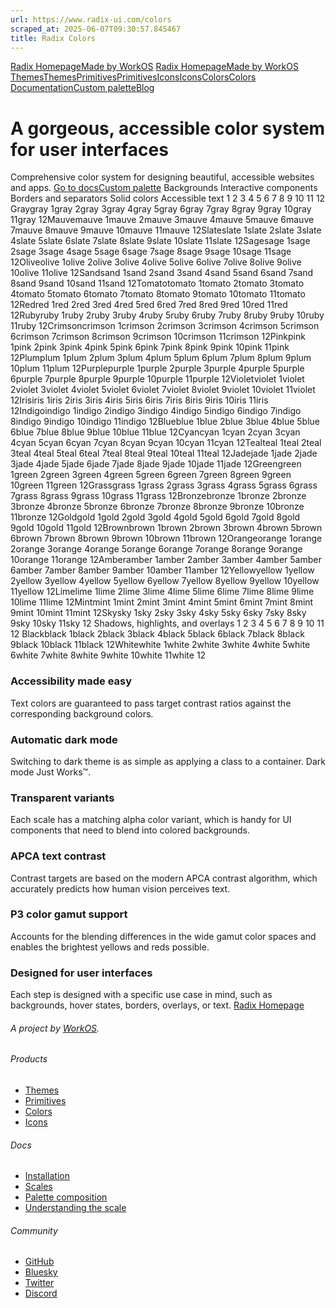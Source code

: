 ```yaml
---
url: https://www.radix-ui.com/colors
scraped_at: 2025-06-07T09:30:57.845467
title: Radix Colors
---
```


[Radix Homepage](https://www.radix-ui.com/)[Made by WorkOS](https://workos.com)
[Radix Homepage](https://www.radix-ui.com/)[Made by WorkOS](https://workos.com)
[ThemesThemes](https://www.radix-ui.com/)[PrimitivesPrimitives](https://www.radix-ui.com/primitives)[IconsIcons](https://www.radix-ui.com/icons)[ColorsColors](https://www.radix-ui.com/colors)
[Documentation](https://www.radix-ui.com/colors/docs)[Custom palette](https://www.radix-ui.com/colors/custom)[Blog](https://www.radix-ui.com/blog)[](https://github.com/radix-ui/colors)
# A gorgeous, accessible color system for user interfaces
Comprehensive color system for designing beautiful, accessible websites and apps.
[Go to docs](https://www.radix-ui.com/colors/docs/overview/installation)[Custom palette](https://www.radix-ui.com/colors/custom)
Backgrounds
Interactive components
Borders and separators
Solid colors
Accessible text
1
2
3
4
5
6
7
8
9
10
11
12
Graygray 1gray 2gray 3gray 4gray 5gray 6gray 7gray 8gray 9gray 10gray 11gray 12Mauvemauve 1mauve 2mauve 3mauve 4mauve 5mauve 6mauve 7mauve 8mauve 9mauve 10mauve 11mauve 12Slateslate 1slate 2slate 3slate 4slate 5slate 6slate 7slate 8slate 9slate 10slate 11slate 12Sagesage 1sage 2sage 3sage 4sage 5sage 6sage 7sage 8sage 9sage 10sage 11sage 12Oliveolive 1olive 2olive 3olive 4olive 5olive 6olive 7olive 8olive 9olive 10olive 11olive 12Sandsand 1sand 2sand 3sand 4sand 5sand 6sand 7sand 8sand 9sand 10sand 11sand 12Tomatotomato 1tomato 2tomato 3tomato 4tomato 5tomato 6tomato 7tomato 8tomato 9tomato 10tomato 11tomato 12Redred 1red 2red 3red 4red 5red 6red 7red 8red 9red 10red 11red 12Rubyruby 1ruby 2ruby 3ruby 4ruby 5ruby 6ruby 7ruby 8ruby 9ruby 10ruby 11ruby 12Crimsoncrimson 1crimson 2crimson 3crimson 4crimson 5crimson 6crimson 7crimson 8crimson 9crimson 10crimson 11crimson 12Pinkpink 1pink 2pink 3pink 4pink 5pink 6pink 7pink 8pink 9pink 10pink 11pink 12Plumplum 1plum 2plum 3plum 4plum 5plum 6plum 7plum 8plum 9plum 10plum 11plum 12Purplepurple 1purple 2purple 3purple 4purple 5purple 6purple 7purple 8purple 9purple 10purple 11purple 12Violetviolet 1violet 2violet 3violet 4violet 5violet 6violet 7violet 8violet 9violet 10violet 11violet 12Irisiris 1iris 2iris 3iris 4iris 5iris 6iris 7iris 8iris 9iris 10iris 11iris 12Indigoindigo 1indigo 2indigo 3indigo 4indigo 5indigo 6indigo 7indigo 8indigo 9indigo 10indigo 11indigo 12Blueblue 1blue 2blue 3blue 4blue 5blue 6blue 7blue 8blue 9blue 10blue 11blue 12Cyancyan 1cyan 2cyan 3cyan 4cyan 5cyan 6cyan 7cyan 8cyan 9cyan 10cyan 11cyan 12Tealteal 1teal 2teal 3teal 4teal 5teal 6teal 7teal 8teal 9teal 10teal 11teal 12Jadejade 1jade 2jade 3jade 4jade 5jade 6jade 7jade 8jade 9jade 10jade 11jade 12Greengreen 1green 2green 3green 4green 5green 6green 7green 8green 9green 10green 11green 12Grassgrass 1grass 2grass 3grass 4grass 5grass 6grass 7grass 8grass 9grass 10grass 11grass 12Bronzebronze 1bronze 2bronze 3bronze 4bronze 5bronze 6bronze 7bronze 8bronze 9bronze 10bronze 11bronze 12Goldgold 1gold 2gold 3gold 4gold 5gold 6gold 7gold 8gold 9gold 10gold 11gold 12Brownbrown 1brown 2brown 3brown 4brown 5brown 6brown 7brown 8brown 9brown 10brown 11brown 12Orangeorange 1orange 2orange 3orange 4orange 5orange 6orange 7orange 8orange 9orange 10orange 11orange 12Amberamber 1amber 2amber 3amber 4amber 5amber 6amber 7amber 8amber 9amber 10amber 11amber 12Yellowyellow 1yellow 2yellow 3yellow 4yellow 5yellow 6yellow 7yellow 8yellow 9yellow 10yellow 11yellow 12Limelime 1lime 2lime 3lime 4lime 5lime 6lime 7lime 8lime 9lime 10lime 11lime 12Mintmint 1mint 2mint 3mint 4mint 5mint 6mint 7mint 8mint 9mint 10mint 11mint 12Skysky 1sky 2sky 3sky 4sky 5sky 6sky 7sky 8sky 9sky 10sky 11sky 12
Shadows, highlights, and overlays
1
2
3
4
5
6
7
8
9
10
11
12
Blackblack 1black 2black 3black 4black 5black 6black 7black 8black 9black 10black 11black 12Whitewhite 1white 2white 3white 4white 5white 6white 7white 8white 9white 10white 11white 12
### Accessibility made easy
Text colors are guaranteed to pass target contrast ratios against the corresponding background colors.
### Automatic dark mode
Switching to dark theme is as simple as applying a class to a container. Dark mode Just Works™.
### Transparent variants
Each scale has a matching alpha color variant, which is handy for UI components that need to blend into colored backgrounds.
### APCA text contrast
Contrast targets are based on the modern APCA contrast algorithm, which accurately predicts how human vision perceives text.
### P3 color gamut support
Accounts for the blending differences in the wide gamut color spaces and enables the brightest yellows and reds possible.
### Designed for user interfaces
Each step is designed with a specific use case in mind, such as backgrounds, hover states, borders, overlays, or text.
[Radix Homepage](https://www.radix-ui.com/)
###### A project by [WorkOS](https://workos.com).
###### Products
  * [Themes](https://www.radix-ui.com/)
  * [Primitives](https://www.radix-ui.com/primitives)
  * [Colors](https://www.radix-ui.com/colors)
  * [Icons](https://www.radix-ui.com/icons)


###### Docs
  * [Installation](https://www.radix-ui.com/colors/docs/overview/installation)
  * [Scales](https://www.radix-ui.com/colors/docs/palette-composition/scales)
  * [Palette composition](https://www.radix-ui.com/colors/docs/palette-composition/composing-a-palette)
  * [Understanding the scale](https://www.radix-ui.com/colors/docs/palette-composition/understanding-the-scale)


###### Community
  * [GitHub](https://github.com/radix-ui)
  * [Bluesky](https://bsky.app/profile/radix-ui.com)
  * [Twitter](https://twitter.com/radix_ui)
  * [Discord](https://discord.com/invite/7Xb99uG)




